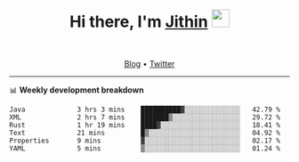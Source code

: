 <h1 align="center">Hi there, I'm <a href="https://jithset.github.io/" target="_blank">Jithin</a> <img
src="https://github.com/blackcater/blackcater/raw/main/images/Hi.gif" height="32" /></h1>

<br />

<p align="center">
  <a href="https://jithset.github.io">Blog</a> •
  <a href="https://twitter.com/jithset">Twitter</a>
</p>

---

📊 **Weekly development breakdown**

<!--START_SECTION:waka-->

```text
Java             3 hrs 3 mins    ██████████▓░░░░░░░░░░░░░░   42.79 %
XML              2 hrs 7 mins    ███████▒░░░░░░░░░░░░░░░░░   29.72 %
Rust             1 hr 19 mins    ████▓░░░░░░░░░░░░░░░░░░░░   18.41 %
Text             21 mins         █▒░░░░░░░░░░░░░░░░░░░░░░░   04.92 %
Properties       9 mins          ▓░░░░░░░░░░░░░░░░░░░░░░░░   02.17 %
YAML             5 mins          ▒░░░░░░░░░░░░░░░░░░░░░░░░   01.24 %
```

<!--END_SECTION:waka-->

